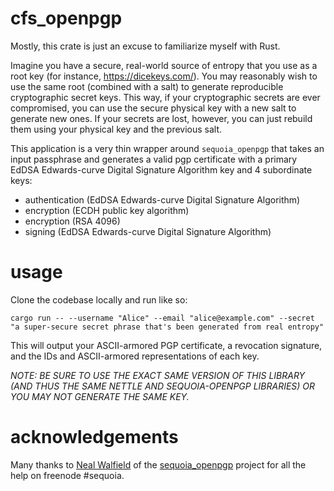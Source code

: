 # cfs_openpgp
Mostly, this crate is just an excuse to familiarize myself with Rust.

Imagine you have a secure, real-world source of entropy that you use as a root key (for instance, 
https://dicekeys.com/). You may reasonably wish to use the same root (combined with a salt) to generate reproducible
cryptographic secret keys. This way, if your cryptographic secrets are ever compromised, you can use the secure 
physical key with a new salt to generate new ones. If your secrets are lost, however, you can just rebuild them using 
your physical key and the previous salt.

This application is a very thin wrapper around `sequoia_openpgp` that takes an input passphrase and generates a valid pgp 
certificate with a primary EdDSA Edwards-curve Digital Signature Algorithm key and 4 subordinate keys:

* authentication (EdDSA Edwards-curve Digital Signature Algorithm)
* encryption (ECDH public key algorithm)
* encryption (RSA 4096)
* signing (EdDSA Edwards-curve Digital Signature Algorithm)

# usage
Clone the codebase locally and run like so:
```
cargo run -- --username "Alice" --email "alice@example.com" --secret "a super-secure secret phrase that's been generated from real entropy"
```

This will output your ASCII-armored PGP certificate, a revocation signature, and the IDs and ASCII-armored 
representations of each key.

*NOTE: BE SURE TO USE THE EXACT SAME VERSION OF THIS LIBRARY (AND THUS THE SAME NETTLE AND SEQUOIA-OPENPGP LIBRARIES) 
OR YOU MAY NOT GENERATE THE SAME KEY.*

# acknowledgements
Many thanks to [Neal Walfield](https://github.com/nwalfield) of the [sequoia_openpgp](https://www.sequoia-pgp.org/) project for 
all the help on freenode #sequoia.